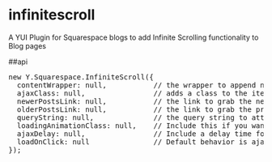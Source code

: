 # infinitescroll
A YUI Plugin for Squarespace blogs to add Infinite Scrolling functionality to Blog pages

##api
<pre>
new Y.Squarespace.InfiniteScroll({
  contentWrapper: null,           // the wrapper to append new blog items to (default is #blogWrapper)
  ajaxClass: null,                // adds a class to the items fetched by ajax (default is .ajax-items)
  newerPostsLink: null,           // the link to grab the next URL of items (default is #newer)
  olderPostsLink: null,           // the link to grab the previous URL of items (default is #older)
  queryString: null,              // the query string to attach to the ajax request (default is &format=main-content)
  loadingAnimationClass: null,    // Include this if you want a loading animation (default is .pulses)
  ajaxDelay: null,                // Include a delay time for ajax, in seconds (default is 0, one second is 1)
  loadOnClick: null               // Default behavior is ajax request on scroll to bottom, set this to true to include a load more button instead
});


</pre>
